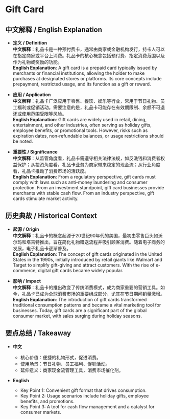 # Gift Card

## 中文解释 / English Explanation

* **定义 / Definition**  
  **中文解释**：礼品卡是一种预付费卡，通常由商家或金融机构发行，持卡人可以在指定商家或平台上消费。礼品卡的核心概念包括预付费、指定消费范围以及作为礼物或奖励的功能。  
  **English Explanation**: A gift card is a prepaid card typically issued by merchants or financial institutions, allowing the holder to make purchases at designated stores or platforms. Its core concepts include prepayment, restricted usage, and its function as a gift or reward.

* **应用 / Application**  
  **中文解释**：礼品卡广泛应用于零售、餐饮、娱乐等行业，常用于节日礼物、员工福利或促销活动。需要注意的是，礼品卡可能存在有效期限制、余额不可退还或使用范围受限等风险。  
  **English Explanation**: Gift cards are widely used in retail, dining, entertainment, and other industries, often serving as holiday gifts, employee benefits, or promotional tools. However, risks such as expiration dates, non-refundable balances, or usage restrictions should be noted.

* **重要性 / Significance**  
  **中文解释**：从监管角度看，礼品卡需遵守相关法律法规，如反洗钱和消费者权益保护；从投资角度看，礼品卡业务为商家带来稳定的现金流；从行业角度看，礼品卡推动了消费市场的活跃度。  
  **English Explanation**: From a regulatory perspective, gift cards must comply with laws such as anti-money laundering and consumer protection. From an investment standpoint, gift card businesses provide merchants with stable cash flow. From an industry perspective, gift cards stimulate market activity.

## 历史典故 / Historical Context

* **起源 / Origin**  
  **中文解释**：礼品卡的概念起源于20世纪90年代的美国，最初由零售巨头如沃尔玛和塔吉特推出，旨在简化礼物赠送流程并吸引顾客消费。随着电子商务的发展，电子礼品卡逐渐普及。  
  **English Explanation**: The concept of gift cards originated in the United States in the 1990s, initially introduced by retail giants like Walmart and Target to simplify gift-giving and attract customers. With the rise of e-commerce, digital gift cards became widely popular.

* **影响 / Impact**  
  **中文解释**：礼品卡的推出改变了传统消费模式，成为商家重要的营销工具。如今，礼品卡已成为全球消费市场的重要组成部分，尤其在节日期间销量激增。  
  **English Explanation**: The introduction of gift cards transformed traditional consumption patterns and became a vital marketing tool for businesses. Today, gift cards are a significant part of the global consumer market, with sales surging during holiday seasons.

## 要点总结 / Takeaway

* **中文**  
  - 核心价值：便捷的礼物形式，促进消费。  
  - 使用场景：节日礼物、员工福利、促销活动。  
  - 延伸意义：商家现金流管理工具，消费市场催化剂。

* **English**  
  - Key Point 1: Convenient gift format that drives consumption.  
  - Key Point 2: Usage scenarios include holiday gifts, employee benefits, and promotions.  
  - Key Point 3: A tool for cash flow management and a catalyst for consumer markets.